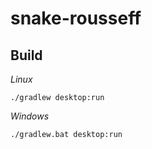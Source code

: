 # snake-rousseff

## Build

*Linux*
```
./gradlew desktop:run
```

*Windows*
```
./gradlew.bat desktop:run
```
